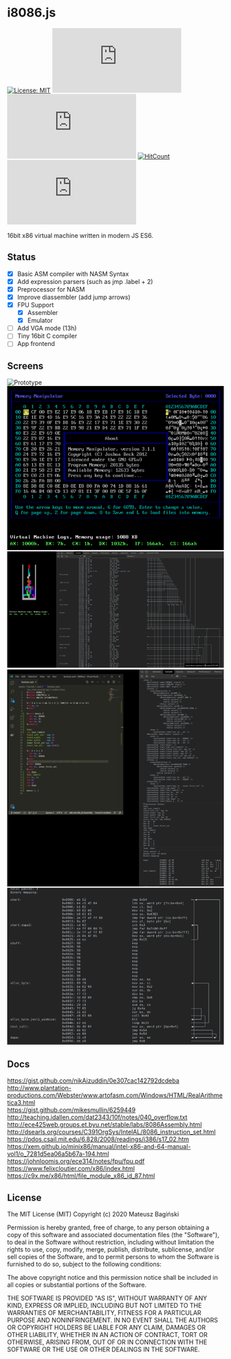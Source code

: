 # i8086.js

[![License: MIT](https://img.shields.io/badge/License-MIT-yellow.svg)](https://opensource.org/licenses/MIT)
![GitHub code size in bytes](https://img.shields.io/github/languages/code-size/mati365/i8086.js)
![GitHub issues](https://img.shields.io/github/issues/mati365/i8086.js)
[![HitCount](http://hits.dwyl.com/mati365/i8086js.svg)](http://hits.dwyl.com/mati365/i8086js)
![GitHub commit activity](https://img.shields.io/github/commit-activity/y/mati365/i8086.js)

16bit x86 virtual machine written in modern JS ES6.

## Status

- [x] Basic ASM compiler with NASM Syntax
- [x] Add expression parsers (such as jmp .label + 2)
- [x] Preprocessor for NASM
- [x] Improve diassembler (add jump arrows)
- [x] FPU Support
  - [x] Assembler
  - [x] Emulator
- [ ] Add VGA mode (13h)
- [ ] Tiny 16bit C compiler
- [ ] App frontend

## Screens

![Prototype](/doc/screen.gif)
![Prototype](/doc/screen-2.png)
![Tetris](/doc/screen-5.png)
![ASM Preprocessor](/doc/screen-4.png)
![ASM Compiler](/doc/screen-3.png)

## Docs

https://gist.github.com/nikAizuddin/0e307cac142792dcdeba<br />
http://www.plantation-productions.com/Webster/www.artofasm.com/Windows/HTML/RealArithmetica3.html<br />
https://gist.github.com/mikesmullin/6259449<br />
http://teaching.idallen.com/dat2343/10f/notes/040_overflow.txt<br />
http://ece425web.groups.et.byu.net/stable/labs/8086Assembly.html<br />
http://dsearls.org/courses/C391OrgSys/IntelAL/8086_instruction_set.html<br />
https://pdos.csail.mit.edu/6.828/2008/readings/i386/s17_02.htm<br />
https://xem.github.io/minix86/manual/intel-x86-and-64-manual-vol1/o_7281d5ea06a5b67a-194.html<br />
https://johnloomis.org/ece314/notes/fpu/fpu.pdf<br />
https://www.felixcloutier.com/x86/index.html<br />
https://c9x.me/x86/html/file_module_x86_id_87.html

## License

The MIT License (MIT)
Copyright (c) 2020 Mateusz Bagiński

Permission is hereby granted, free of charge, to any person obtaining a copy of this software and associated documentation files (the "Software"), to deal in the Software without restriction, including without limitation the rights to use, copy, modify, merge, publish, distribute, sublicense, and/or sell copies of the Software, and to permit persons to whom the Software is furnished to do so, subject to the following conditions:

The above copyright notice and this permission notice shall be included in all copies or substantial portions of the Software.

THE SOFTWARE IS PROVIDED "AS IS", WITHOUT WARRANTY OF ANY KIND, EXPRESS OR IMPLIED, INCLUDING BUT NOT LIMITED TO THE WARRANTIES OF MERCHANTABILITY, FITNESS FOR A PARTICULAR PURPOSE AND NONINFRINGEMENT. IN NO EVENT SHALL THE AUTHORS OR COPYRIGHT HOLDERS BE LIABLE FOR ANY CLAIM, DAMAGES OR OTHER LIABILITY, WHETHER IN AN ACTION OF CONTRACT, TORT OR OTHERWISE, ARISING FROM, OUT OF OR IN CONNECTION WITH THE SOFTWARE OR THE USE OR OTHER DEALINGS IN THE SOFTWARE.
